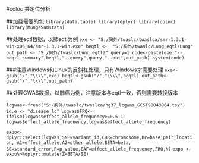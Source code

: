 #coloc 共定位分析

##加载需要的包
`library(data.table)
library(dplyr)
library(coloc)
library(MungeSumstats)`

##处理eqtl数据，以肺eqtl为例
`exe <- "S:/胸外/twaslc/twaslca/smr-1.3.1-win-x86_64/smr-1.3.1-win.exe"
beqtl <-  "S:/胸外/twaslc/Lung_eqtl/Lung"
out_path <- "S:/胸外/twaslc/Lung_eqtl2"
query=1
code<-paste(exe,"--beqtl-summary",beqtl,"--query",query,"--out",out_path)
system(code)`

###注意Windows和Linux的反斜杠处理，只有Windows才需要处理
`exe<-gsub("/","\\\\",exe)
beqtl<-gsub("/","\\\\",beqtl)
out_path<-gsub("/","\\\\",out_path)`



##处理GWAS数据，以肺癌为例，注意版本与eqtl一致，否则需要转换版本

`lcgwas<-fread("S:/胸外/twaslc/twaslca/hg37_lcgwas_GCST90043864.tsv")`
`id.e <- "disease_lc"`
`lcgwas$FRQ<-ifelse(lcgwas$effect_allele_frequency>=0.5,1-lcgwas$effect_allele_frequency,lcgwas$effect_allele_frequency)`

`expo<-dplyr::select(lcgwas,SNP=variant_id,CHR=chromosome,BP=base_pair_location,
                    A1=effect_allele,A2=other_allele,BETA=beta,
                    SE=standard_error,P=p_value,EAF=effect_allele_frequency,FRQ,N)`
`expo <- expo%>%dplyr::mutate(Z=BETA/SE)`



